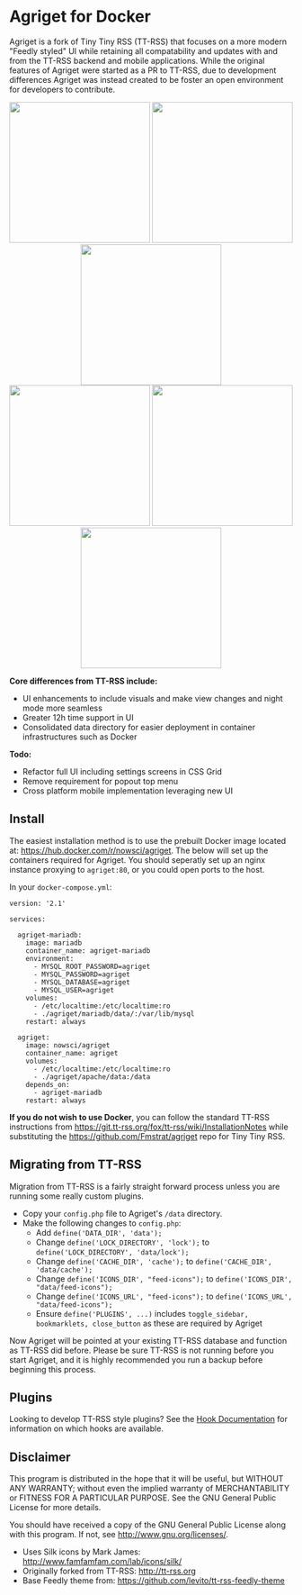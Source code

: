 Agriget for Docker
=======

Agriget is a fork of Tiny Tiny RSS (TT-RSS) that focuses on a more modern "Feedly styled" UI while retaining all compatability and updates with and from the TT-RSS backend and mobile applications. While the original features of Agriget were started as a PR to TT-RSS, due to development differences Agriget was instead created to be foster an open environment for developers to contribute.

<div align="center">
    <img src="screenshots/1.png" width="250"> 
    <img src="screenshots/2.png" width="250"> 
    <img src="screenshots/3.png" width="250">
    <br>
    <img src="screenshots/4.png" width="250"> 
    <img src="screenshots/5.png" width="250"> 
    <img src="screenshots/6.png" width="250">
    <br>
</div>

**Core differences from TT-RSS include:**
- UI enhancements to include visuals and make view changes and night mode more seamless
- Greater 12h time support in UI
- Consolidated data directory for easier deployment in container infrastructures such as Docker

**Todo:**
- Refactor full UI including settings screens in CSS Grid
- Remove requirement for popout top menu
- Cross platform mobile implementation leveraging new UI

Install
-------
The easiest installation method is to use the prebuilt Docker image located at: https://hub.docker.com/r/nowsci/agriget. The below will set up the containers required for Agriget. You should seperatly set up an nginx instance proxying to `agriget:80`, or you could open ports to the host.

In your `docker-compose.yml`:
```
version: '2.1'

services:

  agriget-mariadb:
    image: mariadb
    container_name: agriget-mariadb
    environment:
      - MYSQL_ROOT_PASSWORD=agriget
      - MYSQL_PASSWORD=agriget
      - MYSQL_DATABASE=agriget
      - MYSQL_USER=agriget
    volumes:
      - /etc/localtime:/etc/localtime:ro
      - ./agriget/mariadb/data/:/var/lib/mysql
    restart: always

  agriget:
    image: nowsci/agriget
    container_name: agriget
    volumes:
      - /etc/localtime:/etc/localtime:ro
      - ./agriget/apache/data:/data
    depends_on:
      - agriget-mariadb
    restart: always
```

**If you do not wish to use Docker**, you can follow the standard TT-RSS instructions from https://git.tt-rss.org/fox/tt-rss/wiki/InstallationNotes while substituting the https://github.com/Fmstrat/agriget repo for Tiny Tiny RSS.

Migrating from TT-RSS
---------------------
Migration from TT-RSS is a fairly straight forward process unless you are running some really custom plugins. 
- Copy your `config.php` file to Agriget's `/data` directory.
- Make the following changes to `config.php`:
  - Add `define('DATA_DIR', 'data');`
  - Change `define('LOCK_DIRECTORY', 'lock');` to `define('LOCK_DIRECTORY', 'data/lock');`
  - Change `define('CACHE_DIR', 'cache');` to `define('CACHE_DIR', 'data/cache');`
  - Change `define('ICONS_DIR', "feed-icons");` to `define('ICONS_DIR', "data/feed-icons");`
  - Change `define('ICONS_URL', "feed-icons");` to `define('ICONS_URL', "data/feed-icons");`
  - Ensure `define('PLUGINS', ...)` includes `toggle_sidebar, bookmarklets, close_button` as these are required by Agriget

Now Agriget will be pointed at your existing TT-RSS database and function as TT-RSS did before. Please be sure TT-RSS is not running before you start Agriget, and it is highly recommended you run a backup before beginning this process.

Plugins
-------
Looking to develop TT-RSS style plugins? See the [Hook Documentation](https://github.com/Fmstrat/agriget/blob/master/PLUGINHOOKS.md) for information on which hooks are available.

Disclaimer
----------
This program is distributed in the hope that it will be useful, but WITHOUT ANY WARRANTY; without even the implied warranty of MERCHANTABILITY or FITNESS FOR A PARTICULAR PURPOSE.  See the GNU General Public License for more details.

You should have received a copy of the GNU General Public License along with this program.  If not, see <http://www.gnu.org/licenses/>.

- Uses Silk icons by Mark James: http://www.famfamfam.com/lab/icons/silk/
- Originally forked from TT-RSS: http://tt-rss.org
- Base Feedly theme from: https://github.com/levito/tt-rss-feedly-theme
